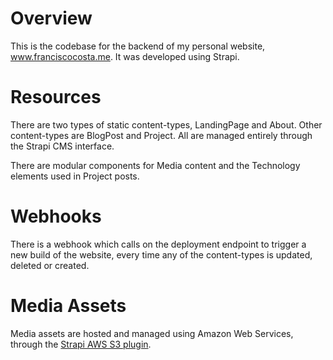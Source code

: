 # Overview

This is the codebase for the backend of my personal website, www.franciscocosta.me.
It was developed using Strapi.

# Resources

There are two types of static content-types, LandingPage and About. Other content-types are BlogPost and Project. All are managed entirely through the Strapi CMS interface.

There are modular components for Media content and the Technology elements used in Project posts.

# Webhooks

There is a webhook which calls on the deployment endpoint to trigger a new build of the website, every time any of the content-types is updated, deleted or created.

# Media Assets

Media assets are hosted and managed using Amazon Web Services, through the [Strapi AWS S3 plugin](https://www.npmjs.com/package/strapi-provider-upload-aws-s3).
